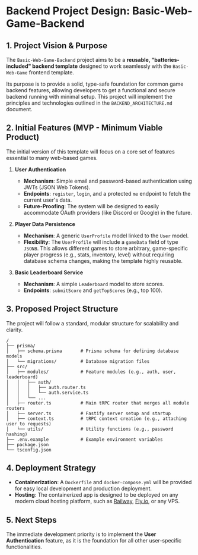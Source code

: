 # Backend Project Design: Basic-Web-Game-Backend

## 1. Project Vision & Purpose

The `Basic-Web-Game-Backend` project aims to be a **reusable, "batteries-included" backend template** designed to work seamlessly with the `Basic-Web-Game` frontend template.

Its purpose is to provide a solid, type-safe foundation for common game backend features, allowing developers to get a functional and secure backend running with minimal setup. This project will implement the principles and technologies outlined in the `BACKEND_ARCHITECTURE.md` document.

## 2. Initial Features (MVP - Minimum Viable Product)

The initial version of this template will focus on a core set of features essential to many web-based games.

1.  **User Authentication**
    -   **Mechanism**: Simple email and password-based authentication using JWTs (JSON Web Tokens).
    -   **Endpoints**: `register`, `login`, and a protected `me` endpoint to fetch the current user's data.
    -   **Future-Proofing**: The system will be designed to easily accommodate OAuth providers (like Discord or Google) in the future.

2.  **Player Data Persistence**
    -   **Mechanism**: A generic `UserProfile` model linked to the `User` model.
    -   **Flexibility**: The `UserProfile` will include a `gameData` field of type `JSONB`. This allows different games to store arbitrary, game-specific player progress (e.g., stats, inventory, level) without requiring database schema changes, making the template highly reusable.

3.  **Basic Leaderboard Service**
    -   **Mechanism**: A simple `Leaderboard` model to store scores.
    -   **Endpoints**: `submitScore` and `getTopScores` (e.g., top 100).

## 3. Proposed Project Structure

The project will follow a standard, modular structure for scalability and clarity.

```
/
├── prisma/
│   ├── schema.prisma       # Prisma schema for defining database models
│   └── migrations/         # Database migration files
├── src/
│   ├── modules/            # Feature modules (e.g., auth, user, leaderboard)
│   │   ├── auth/
│   │   │   ├── auth.router.ts
│   │   │   └── auth.service.ts
│   │   └── ...
│   ├── router.ts           # Main tRPC router that merges all module routers
│   ├── server.ts           # Fastify server setup and startup
│   ├── context.ts          # tRPC context creation (e.g., attaching user to requests)
│   └── utils/              # Utility functions (e.g., password hashing)
├── .env.example            # Example environment variables
├── package.json
└── tsconfig.json
```

## 4. Deployment Strategy

-   **Containerization**: A `Dockerfile` and `docker-compose.yml` will be provided for easy local development and production deployment.
-   **Hosting**: The containerized app is designed to be deployed on any modern cloud hosting platform, such as [Railway](https://railway.app/), [Fly.io](https://fly.io/), or any VPS.

## 5. Next Steps

The immediate development priority is to implement the **User Authentication** feature, as it is the foundation for all other user-specific functionalities. 